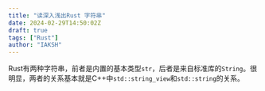 ```yaml
---
title: "读深入浅出Rust 字符串"
date: 2024-02-29T14:50:02Z
draft: true
tags: ["Rust"]
author: "IAKSH"
---
```


Rust有两种字符串，前者是内置的基本类型`str`，后者是来自标准库的`String`。很明显，两者的关系基本就是C++中`std::string_view`和`std::string`的关系。